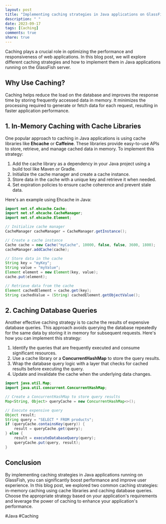 ```yaml
---
layout: post
title: "Implementing caching strategies in Java applications on GlassFish"
description: " "
date: 2023-09-17
tags: [Caching]
comments: true
share: true
---
```


Caching plays a crucial role in optimizing the performance and responsiveness of web applications. In this blog post, we will explore different caching strategies and how to implement them in Java applications running on the GlassFish server.

## Why Use Caching?

Caching helps reduce the load on the database and improves the response time by storing frequently accessed data in memory. It minimizes the processing required to generate or fetch data for each request, resulting in faster application performance.

## 1. In-Memory Caching with Cache Libraries

One popular approach to caching in Java applications is using cache libraries like **Ehcache** or **Caffeine**. These libraries provide easy-to-use APIs to store, retrieve, and manage cached data in memory. To implement this strategy:

1. Add the cache library as a dependency in your Java project using a build tool like Maven or Gradle.
2. Initialize the cache manager and create a cache instance.
3. Store data in the cache with a unique key and retrieve it when needed.
4. Set expiration policies to ensure cache coherence and prevent stale data.

Here's an example using Ehcache in Java:

```java
import net.sf.ehcache.Cache;
import net.sf.ehcache.CacheManager;
import net.sf.ehcache.Element;

// Initialize cache manager
CacheManager cacheManager = CacheManager.getInstance();

// Create a cache instance
Cache cache = new Cache("myCache", 10000, false, false, 3600, 1800);
cacheManager.addCache(cache);

// Store data in the cache
String key = "myKey";
String value = "myValue";
Element element = new Element(key, value);
cache.put(element);

// Retrieve data from the cache
Element cachedElement = cache.get(key);
String cachedValue = (String) cachedElement.getObjectValue();
```

## 2. Caching Database Queries

Another effective caching strategy is to cache the results of expensive database queries. This approach avoids querying the database repeatedly for the same data by storing it in memory for subsequent requests. Here's how you can implement this strategy:

1. Identify the queries that are frequently executed and consume significant resources.
2. Use a cache library or a **ConcurrentHashMap** to store the query results.
3. Wrap the database query logic with a layer that checks for cached results before executing the query.
4. Update and invalidate the cache when the underlying data changes.

```java
import java.util.Map;
import java.util.concurrent.ConcurrentHashMap;

// Create a ConcurrentHashMap to store query results
Map<String, Object> queryCache = new ConcurrentHashMap<>();

// Execute expensive query
Object result;
String query = "SELECT * FROM products";
if (queryCache.containsKey(query)) {
    result = queryCache.get(query);
} else {
    result = executeDatabaseQuery(query);
    queryCache.put(query, result);
}
```

## Conclusion

By implementing caching strategies in Java applications running on GlassFish, you can significantly boost performance and improve user experience. In this blog post, we explored two common caching strategies: in-memory caching using cache libraries and caching database queries. Choose the appropriate strategy based on your application's requirements and leverage the power of caching to enhance your application's performance.

#Java #Caching